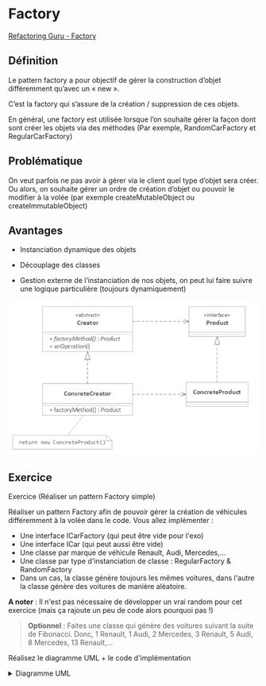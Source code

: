 # Factory
[Refactoring Guru - Factory](https://refactoring.guru/design-patterns/factory-method)

## Définition

Le pattern factory a pour objectif de gérer la construction d’objet différemment qu’avec un « new ».

C’est la factory qui s’assure de la création / suppression de ces objets.

En général, une factory est utilisée lorsque l’on souhaite gérer la façon dont sont créer les objets via des méthodes (Par exemple, RandomCarFactory et RegularCarFactory)

## Problématique
On veut parfois ne pas avoir à gérer via le client quel type d’objet sera créer. Ou alors, on souhaite gérer un ordre de création d’objet ou pouvoir le modifier à la volée (par exemple createMutableObject ou createImmutableObject)

## Avantages

- Instanciation dynamique des objets
 
- Découplage des classes
 
- Gestion externe de l’instanciation de nos objets, on peut lui faire suivre une logique particulière (toujours dynamiquement)

![UML Factory](https://raw.githubusercontent.com/kbrdn1/Design-Patterns-TS/main/assets/UML-Factory.png)

## Exercice

Exercice (Réaliser un pattern Factory simple)

Réaliser un pattern Factory afin de pouvoir gérer la création de véhicules différemment à la volée dans le code. Vous allez implémenter :

- Une interface ICarFactory (qui peut être vide pour l'exo)
- Une interface ICar (qui peut aussi être vide)
- Une classe par marque de véhicule Renault, Audi, Mercedes,...
- Une classe par type d'instanciation de classe : RegularFactory & RandomFactory
- Dans un cas, la classe génère toujours les mêmes voitures, dans l'autre la classe génère des voitures de manière aléatoire.

**A noter** : Il n'est pas nécessaire de développer un vrai random pour cet exercice (mais ça rajoute un peu de code alors pourquoi pas !)

> **Optionnel** : Faites une classe qui génère des voitures suivant la suite de Fibonacci. Donc, 1 Renault, 1 Audi, 2 Mercedes, 3 Renault, 5 Audi, 8 Mercedes, 13 Renault,...

Réalisez le diagramme UML + le code d'implémentation

<details>
<summary>Diagramme UML</summary>

```mermaid
classDiagram
    ICarFactory <|-- RegularFactory
    ICarFactory <|-- RandomFactory
    ICarFactory : +createCar()
    ICar <|-- Renault
    ICar <|-- Audi
    ICar <|-- Mercedes
    Renault : +drive()
    Audi : +drive()
    Mercedes : +drive()
```

</details>